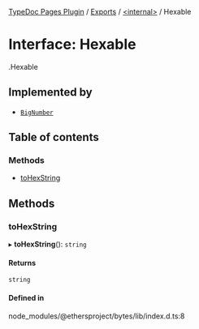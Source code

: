 [TypeDoc Pages Plugin](../README.md) / [Exports](../modules.md) / [<internal\>](../modules/internal_.md) / Hexable

# Interface: Hexable

[<internal>](../modules/internal_.md).Hexable

## Implemented by

- [`BigNumber`](../classes/internal_.BigNumber.md)

## Table of contents

### Methods

- [toHexString](internal_.Hexable.md#tohexstring)

## Methods

### toHexString

▸ **toHexString**(): `string`

#### Returns

`string`

#### Defined in

node_modules/@ethersproject/bytes/lib/index.d.ts:8
